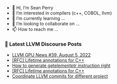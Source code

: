 - 👋 Hi, I’m Sean Perry
- 👀 I’m interested in compilers (c++, COBOL, llvm)
- 🌱 I’m currently learning ...
- 💞️ I’m looking to collaborate on ...
- 📫 How to reach me ...

<!---
s66perry/s66perry is a ✨ special ✨ repository because its `README.md` (this file) appears on your GitHub profile.
You can click the Preview link to take a look at your changes.
--->
### 📕 Latest LLVM Discourse Posts

<!-- DISCOURSE-LLVM:START -->
- [LLVM GPU News #39, August 5, 2022](https://discourse.llvm.org/t/llvm-gpu-news-39-august-5-2022/64321#post_1)
- [[RFC] Lifetime annotations for C++](https://discourse.llvm.org/t/rfc-lifetime-annotations-for-c/61377?page=3#post_60)
- [How to generate getelementptr instruction right](https://discourse.llvm.org/t/how-to-generate-getelementptr-instruction-right/64320#post_1)
- [[RFC] Lifetime annotations for C++](https://discourse.llvm.org/t/rfc-lifetime-annotations-for-c/61377?page=3#post_59)
- [Coordinate LLVM commits for different project](https://discourse.llvm.org/t/coordinate-llvm-commits-for-different-project/63990?page=4#post_69)
<!-- DISCOURSE-LLVM:END -->

